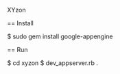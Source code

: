 XYzon

== Install

  $ sudo gem install google-appengine

== Run

  $ cd xyzon
  $ dev_appserver.rb .
